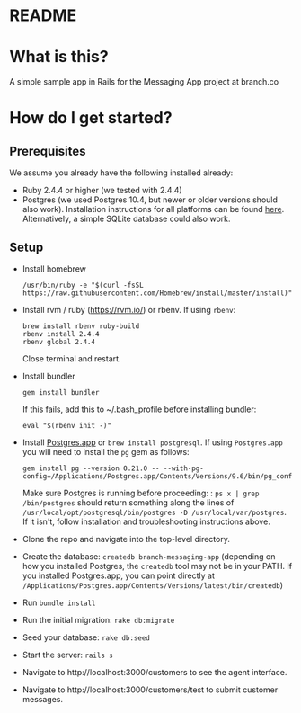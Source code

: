 # README

# What is this?
A simple sample app in Rails for the Messaging App project at branch.co

# How do I get started?

## Prerequisites
We assume you already have the following installed already:
- Ruby 2.4.4 or higher (we tested with 2.4.4)
- Postgres (we used Postgres 10.4, but newer or older versions should also
  work). Installation instructions for all platforms can be found
  [here](https://devcenter.heroku.com/articles/heroku-postgresql#local-setup). Alternatively,
  a simple SQLite database could also work.

## Setup

  * Install homebrew

    ~~~
    /usr/bin/ruby -e "$(curl -fsSL https://raw.githubusercontent.com/Homebrew/install/master/install)"
    ~~~
  * Install rvm / ruby (https://rvm.io/) or rbenv. If using `rbenv`:

    ~~~
    brew install rbenv ruby-build
    rbenv install 2.4.4
    rbenv global 2.4.4
    ~~~

    Close terminal and restart.

  * Install bundler

    ~~~
    gem install bundler
    ~~~

    If this fails, add this to ~/.bash_profile before installing bundler:

    ~~~
    eval "$(rbenv init -)"
    ~~~
  * Install [Postgres.app](http://postgresapp.com/) or `brew install postgresql`. If using `Postgres.app` you will need to install the `pg` gem as follows:

    ~~~
    gem install pg --version 0.21.0 -- --with-pg-config=/Applications/Postgres.app/Contents/Versions/9.6/bin/pg_config
    ~~~

    Make sure Postgres is running before proceeding: : `ps x | grep /bin/postgres` should
    return something along the lines of `/usr/local/opt/postgresql/bin/postgres
    -D /usr/local/var/postgres`. If it isn't, follow installation and
    troubleshooting instructions above.


  * Clone the repo and navigate into the top-level directory.

  * Create the database: `createdb branch-messaging-app` (depending on how
    you installed Postgres, the `createdb` tool may not be in your PATH. If you
    installed Postgres.app, you can point directly at
    `/Applications/Postgres.app/Contents/Versions/latest/bin/createdb`)
  * Run `bundle install`
  * Run the initial migration: `rake db:migrate`
  * Seed your database: `rake db:seed`
  * Start the server: `rails s`
  * Navigate to http://localhost:3000/customers to see the agent
  interface.
  * Navigate to http://localhost:3000/customers/test to submit customer messages.


